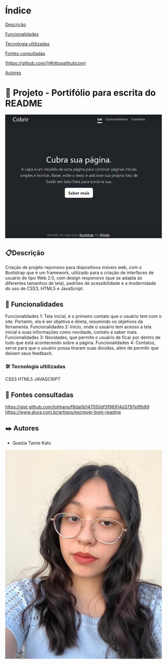 # Índice 

[Descrição](#descri%C3%A7%C3%A3o)  

[Funcionalidades](#funcionalidades)  

[Tecnologia ultilizadas](#tecnologia-ultilizadas)  

[Fontes consultadas](#fontes-consultadas)

[https://github.com/](#httpsgithubcom)

[Autores](#autores)  

 

# 🚀 Projeto - Portifólio para escrita do README

![imagem](img/capa.png)

## 📋Descrição
Criação de projeto reponsivo para dispositivos móveis web, com o Bootstrap  que é um framework, utilizado para a criação de interfaces de usuário do tipo Web 2.0, com design responsivo (que se adapta às diferentes tamanhos de tela), padrões de acessibilidade e a modernidade do uso de CSS3, HTML5 e JavaScript.
## 🔧 Funcionalidades
 Funcionalidades 1: Tela inicial, é o primeiro contato que o usuário tem com o site. Portanto, ela é ser objetiva e direta, resumindo os objetivos da ferramenta.
 Funcionalidades 2: Início, onde o usuário tem acesso a tela inicial e suas informações como novidade, contato e saber mais.
 Funcionalidades 3: Novidades, que permite o usuário de ficar por dentro de tudo que está acontecendo sobre a página.
 Funcionalidades 4: Contatos, serve para que o usuário possa tiraram suas dúvidas, além de permitir que deixem seus feedback.
### 🛠️ Tecnologia ultilizadas
 CSS3
 HTML5
 JAVASCRIPT
 ## 📄 Fontes consultadas
https://gist.github.com/lohhans/f8da0b147550df3f96914d3797e9fb89
https://www.alura.com.br/artigos/escrever-bom-readme
## ✒️ Autores
* Quezia Tamie Kato

![imagem](img/minhafoto.jpeg)
